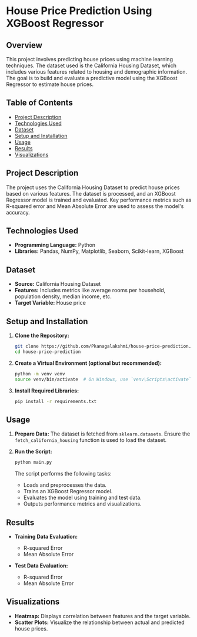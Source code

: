 

# House Price Prediction Using XGBoost Regressor

## Overview

This project involves predicting house prices using machine learning techniques. The dataset used is the California Housing Dataset, which includes various features related to housing and demographic information. The goal is to build and evaluate a predictive model using the XGBoost Regressor to estimate house prices.

## Table of Contents

- [Project Description](#project-description)
- [Technologies Used](#technologies-used)
- [Dataset](#dataset)
- [Setup and Installation](#setup-and-installation)
- [Usage](#usage)
- [Results](#results)
- [Visualizations](#visualizations)


## Project Description

The project uses the California Housing Dataset to predict house prices based on various features. The dataset is processed, and an XGBoost Regressor model is trained and evaluated. Key performance metrics such as R-squared error and Mean Absolute Error are used to assess the model's accuracy.

## Technologies Used

- **Programming Language:** Python
- **Libraries:** Pandas, NumPy, Matplotlib, Seaborn, Scikit-learn, XGBoost

## Dataset

- **Source:** California Housing Dataset
- **Features:** Includes metrics like average rooms per household, population density, median income, etc.
- **Target Variable:** House price

## Setup and Installation

1. **Clone the Repository:**
   ```bash
   git clone https://github.com/Pkanagalakshmi/house-price-prediction.git
   cd house-price-prediction
   ```

2. **Create a Virtual Environment (optional but recommended):**
   ```bash
   python -m venv venv
   source venv/bin/activate  # On Windows, use `venv\Scripts\activate`
   ```

3. **Install Required Libraries:**
   ```bash
   pip install -r requirements.txt
   ```

## Usage

1. **Prepare Data:**
   The dataset is fetched from `sklearn.datasets`. Ensure the `fetch_california_housing` function is used to load the dataset.

2. **Run the Script:**
   ```bash
   python main.py
   ```

   The script performs the following tasks:
   - Loads and preprocesses the data.
   - Trains an XGBoost Regressor model.
   - Evaluates the model using training and test data.
   - Outputs performance metrics and visualizations.

## Results

- **Training Data Evaluation:**
  - R-squared Error
  - Mean Absolute Error

- **Test Data Evaluation:**
  - R-squared Error
  - Mean Absolute Error

## Visualizations

- **Heatmap:** Displays correlation between features and the target variable.
- **Scatter Plots:** Visualize the relationship between actual and predicted house prices.
